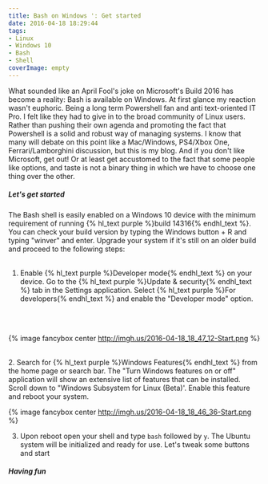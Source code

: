 ```yaml
---
title: Bash on Windows ': Get started
date: 2016-04-18 18:29:44
tags:
- Linux
- Windows 10
- Bash
- Shell
coverImage: empty
---
```

What sounded like an April Fool's joke on Microsoft's Build 2016 has become a reality: Bash is available on Windows. At first glance my reaction wasn't euphoric. Being a long term Powershell fan and anti text-oriented IT Pro. I felt like they had to give in to the broad community of Linux users. Rather than pushing their own agenda and  promoting the fact that Powershell is a solid and robust way of managing systems. I know that many will debate on this point like a Mac/Windows, PS4/Xbox One, Ferrari/Lamborghini discussion, but this is my blog. And if you don't like Microsoft, get out! Or at least get accustomed to the fact that some people like options, and taste is not a binary thing in which we have to choose one thing over the other. 
<br>

<h5>Let's get started</h5>
The Bash shell is easily enabled on a Windows 10 device with the minimum requirement of running {% hl_text purple %}build 14316{% endhl_text %}. You can check your build version by typing the Windows button + R and typing "winver" and enter. Upgrade your system if it's still on an older build and proceed to the following steps:<br><br>

1. Enable {% hl_text purple %}Developer mode{% endhl_text %} on your device. Go to the {% hl_text purple %}Update & security{% endhl_text %} tab in the Settings application. Select {% hl_text purple %}For developers{% endhl_text %} and enable the "Developer mode" option.
<br>
<br>

{% image fancybox center http://imgh.us/2016-04-18_18_47_12-Start.png %}

<br>2. Search for {% hl_text purple %}Windows Features{% endhl_text %} from the home page or search bar. The "Turn Windows features on or off" application will show an extensive list of features that can be installed. Scroll down to "Windows Subsystem for Linux (Beta)'. Enable this feature and reboot your system.

{% image fancybox center http://imgh.us/2016-04-18_18_46_36-Start.png %}

3. Upon reboot open your shell and type ```bash``` followed by ```y```. The Ubuntu system will be initialized and ready for use. Let's tweak some buttons and start

<h5>Having fun</h5>